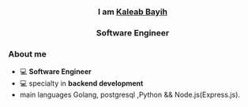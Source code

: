 
<div align="center"  >
        <h3>I am <a target="_blank" href="https://kaleab-bayih.vercel.app">Kaleab Bayih</a></h3> 
         <h3>Software Engineer</h3>
</div>
 

### About me
* 💻 **Software Engineer**
* 💻 specialty in **backend development**
* main languages Golang, postgresql ,Python && Node.js(Express.js). 


